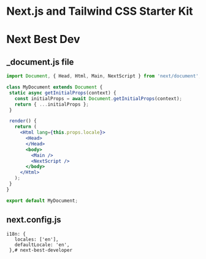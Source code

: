 # Next.js and Tailwind CSS Starter Kit

#  Next Best Dev


 ## _document.js file
 ```jsx
import Document, { Head, Html, Main, NextScript } from 'next/document';

class MyDocument extends Document {
  static async getInitialProps(context) {
    const initialProps = await Document.getInitialProps(context);
    return { ...initialProps };
  }

  render() {
    return (
      <Html lang={this.props.locale}>
        <Head>
        </Head>
        <body>
          <Main />
          <NextScript />
        </body>
      </Html>
    );
  }
}

export default MyDocument;

 ```

 ## next.config.js
 ```
i18n: {
    locales: ['en'],
    defaultLocale: 'en',
  },# next-best-developer
